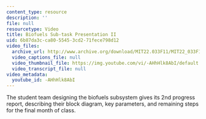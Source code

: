 ```yaml
---
content_type: resource
description: ''
file: null
resourcetype: Video
title: Biofuels Sub-task Presentation II
uid: 6b87da3c-ca80-5545-3cd2-71fece798d12
video_files:
  archive_url: http://www.archive.org/download/MIT22.033F11/MIT22_033F11_biofuels_300k.mp4
  video_captions_file: null
  video_thumbnail_file: https://img.youtube.com/vi/-AHhHlk8AbI/default.jpg
  video_transcript_file: null
video_metadata:
  youtube_id: -AHhHlk8AbI
---
```


The student team designing the biofuels subsystem gives its 2nd progress report, describing their block diagram, key parameters, and remaining steps for the final month of class.